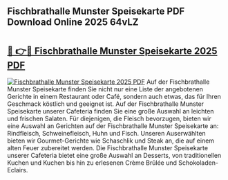## Fischbrathalle Munster Speisekarte PDF Download Online 2025 64vLZ

# <h2><a href="http://gc7uq9.nevu.top/?p=Fischbrathalle+Munster+Speisekarte">🔗 👉🔴 Fischbrathalle Munster Speisekarte 2025 PDF</a></h2>

[![Fischbrathalle Munster Speisekarte 2025 PDF](https://i.imgur.com/dBaPXMq.png)](http://gc7uq9.nevu.top/?p=Fischbrathalle+Munster+Speisekarte)
Auf der Fischbrathalle Munster Speisekarte finden Sie nicht nur eine Liste der angebotenen Gerichte in einem Restaurant oder Café, sondern auch etwas, das für Ihren Geschmack köstlich und geeignet ist. Auf der Fischbrathalle Munster Speisekarte unserer Cafeteria finden Sie eine große Auswahl an leichten und frischen Salaten. Für diejenigen, die Fleisch bevorzugen, bieten wir eine Auswahl an Gerichten auf der Fischbrathalle Munster Speisekarte an: Rindfleisch, Schweinefleisch, Huhn und Fisch. Unseren Auserwählten bieten wir Gourmet-Gerichte wie Schaschlik und Steak an, die auf einem alten Feuer zubereitet werden. Die Fischbrathalle Munster Speisekarte unserer Cafeteria bietet eine große Auswahl an Desserts, von traditionellen Kuchen und Kuchen bis hin zu erlesenen Crème Brûlée und Schokoladen-Eclairs.
